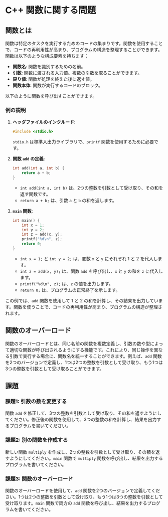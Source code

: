 # C++ 関数に関する問題

## 関数とは
関数は特定のタスクを実行するためのコードの集まりです。関数を使用することで、コードの再利用性が高まり、プログラムの構造を整理することができます。関数は以下のような構成要素を持ちます：
- **関数名**: 関数を識別するための名前。
- **引数**: 関数に渡される入力値。複数の引数を取ることができます。
- **戻り値**: 関数が処理を終えた後に返す値。
- **関数本体**: 関数が実行するコードのブロック。

以下のように関数を呼び出すことができます。

### 例の説明
1. **ヘッダファイルのインクルード**:
    ```cpp
    #include <stdio.h>
    ```
    `stdio.h` は標準入出力ライブラリで、`printf` 関数を使用するために必要です。

2. **関数 `add` の定義**:
    ```cpp
    int add(int a, int b) {
        return a + b;
    }
    ```
    - `int add(int a, int b)` は、2つの整数を引数として受け取り、その和を返す関数です。
    - `return a + b;` は、引数 `a` と `b` の和を返します。

3. **`main` 関数**:
    ```cpp
    int main() {
        int x = 1;
        int y = 2;
        int z = add(x, y);
        printf("%d\n", z);
        return 0;
    }
    ```
    - `int x = 1;` と `int y = 2;` は、変数 `x` と `y` にそれぞれ 1 と 2 を代入します。
    - `int z = add(x, y);` は、関数 `add` を呼び出し、`x` と `y` の和を `z` に代入します。
    - `printf("%d\n", z);` は、`z` の値を出力します。
    - `return 0;` は、プログラムの正常終了を示します。

この例では、`add` 関数を使用して 1 と 2 の和を計算し、その結果を出力しています。関数を使うことで、コードの再利用性が高まり、プログラムの構造が整理されます。

## 関数のオーバーロード
関数のオーバーロードとは、同じ名前の関数を複数定義し、引数の数や型によって適切な関数が呼び出されるようにする機能です。これにより、同じ操作を異なる引数で実行する場合に、関数名を統一することができます。例えば、`add` 関数を2つのバージョンで定義し、1つは2つの整数を引数として受け取り、もう1つは3つの整数を引数として受け取ることができます。

## 課題

### 課題1: 引数の数を変更する
関数 `add` を修正して、3つの整数を引数として受け取り、その和を返すようにしてください。修正後の関数を使用して、3つの整数の和を計算し、結果を出力するプログラムを書いてください。

### 課題2: 別の関数を作成する
新しい関数 `multiply` を作成し、2つの整数を引数として受け取り、その積を返すようにしてください。`main` 関数で `multiply` 関数を呼び出し、結果を出力するプログラムを書いてください。

### 課題3: 関数のオーバーロード
関数のオーバーロードを使用して、`add` 関数を2つのバージョンで定義してください。1つは2つの整数を引数として受け取り、もう1つは3つの整数を引数として受け取ります。`main` 関数で両方の `add` 関数を呼び出し、結果を出力するプログラムを書いてください。
